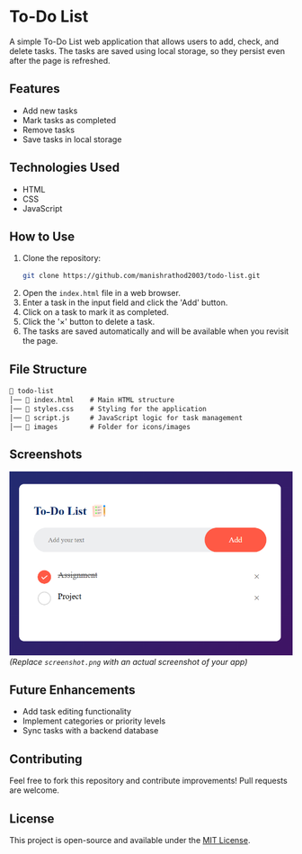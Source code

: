 # To-Do List

A simple To-Do List web application that allows users to add, check, and delete tasks. The tasks are saved using local storage, so they persist even after the page is refreshed.

## Features
- Add new tasks
- Mark tasks as completed
- Remove tasks
- Save tasks in local storage

## Technologies Used
- HTML
- CSS
- JavaScript

## How to Use
1. Clone the repository:
   ```bash
   git clone https://github.com/manishrathod2003/todo-list.git
   ```
2. Open the `index.html` file in a web browser.
3. Enter a task in the input field and click the 'Add' button.
4. Click on a task to mark it as completed.
5. Click the '×' button to delete a task.
6. The tasks are saved automatically and will be available when you revisit the page.

## File Structure
```
📂 todo-list
│── 📄 index.html    # Main HTML structure
│── 📄 styles.css    # Styling for the application
│── 📄 script.js     # JavaScript logic for task management
│── 📂 images        # Folder for icons/images
```

## Screenshots
![To-Do List Preview](images/screenshot.png)  
*(Replace `screenshot.png` with an actual screenshot of your app)*

## Future Enhancements
- Add task editing functionality
- Implement categories or priority levels
- Sync tasks with a backend database

## Contributing
Feel free to fork this repository and contribute improvements! Pull requests are welcome.

## License
This project is open-source and available under the [MIT License](LICENSE).

